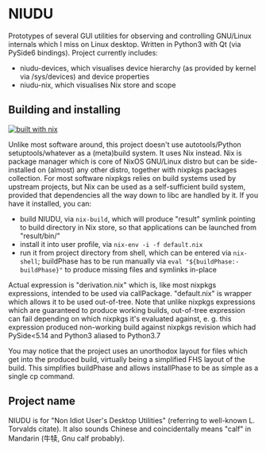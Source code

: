 # NIUDU

Prototypes of several GUI utilities for observing and controlling GNU/Linux internals which I miss on Linux desktop. Written in Python3 with Qt (via PySide6 bindings). Project currently includes:

- niudu-devices, which visualises device hierarchy (as provided by kernel via /sys/devices) and device properties
- niudu-nix, which visualises Nix store and scope

## Building and installing

[![built with nix](https://builtwithnix.org/badge.svg)](https://builtwithnix.org)

Unlike most software around, this project doesn't use autotools/Python setuptools/whatever as a (meta)build system. It uses Nix instead. Nix is package manager which is core of NixOS GNU/Linux distro but can be side-installed on (almost) any other distro, together with nixpkgs packages collection. For most software nixpkgs relies on build systems used by upstream projects, but Nix can be used as a self-sufficient build system, provided that dependencies all the way down to libc are handled by it. If you have it installed, you can:

- build NIUDU, via `nix-build`, which will produce "result" symlink pointing to build directory in Nix store, so that applications can be launched from "result/bin/"
- install it into user profile, via `nix-env -i -f default.nix`
- run it from project directory from shell, which can be entered via `nix-shell`; buildPhase has to be run manually via `eval "${buildPhase:-buildPhase}"` to produce missing files and symlinks in-place

Actual expression is "derivation.nix" which is, like most nixpkgs expressions, intended to be used via callPackage. "default.nix" is wrapper which allows it to be used out-of-tree. Note that unlike nixpkgs expressions which are guaranteed to produce working builds, out-of-tree expression can fail depending on which nixpkgs it's evaluated against, e. g. this expression produced non-working build against nixpkgs revision which had PySide<5.14 and Python3 aliased to Python3.7

You may notice that the project uses an unorthodox layout for files which get into the produced build, virtually being a simplified FHS layout of the build. This simplifies buildPhase and allows installPhase to be as simple as a single cp command.


## Project name

NIUDU is for "Non Idiot User's Desktop Utilities" (referring to well-known L. Torvalds citate). It also sounds Chinese and coincidentally means "calf" in Mandarin (牛犊, Gnu calf probably).
